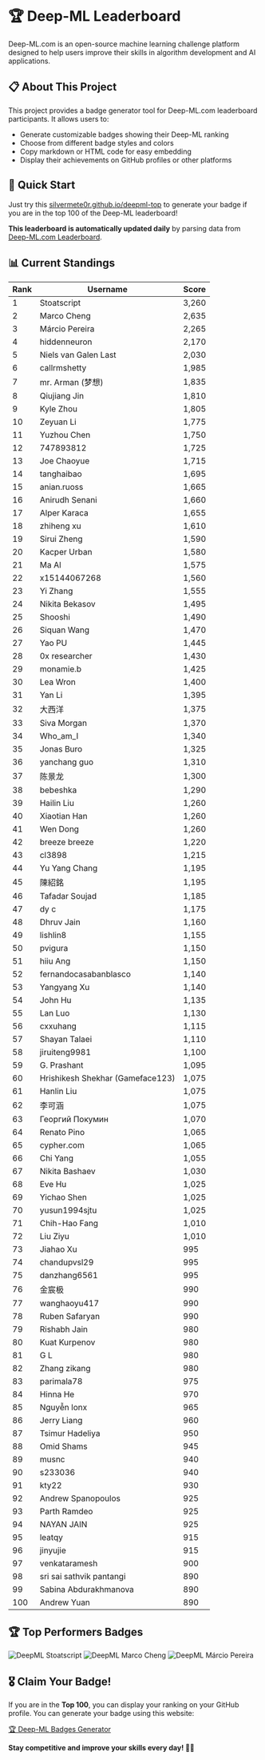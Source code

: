 # 🏆 Deep-ML Leaderboard

Deep-ML.com is an open-source machine learning challenge platform designed to help users improve their skills in algorithm development and AI applications.  

## 📋 About This Project

This project provides a badge generator tool for Deep-ML.com leaderboard participants. It allows users to:
- Generate customizable badges showing their Deep-ML ranking
- Choose from different badge styles and colors
- Copy markdown or HTML code for easy embedding
- Display their achievements on GitHub profiles or other platforms

## 🚀 Quick Start

Just try this [silvermete0r.github.io/deepml-top](silvermete0r.github.io/deepml-top) to generate your badge if you are in the top 100 of the Deep-ML leaderboard!

**This leaderboard is automatically updated daily** by parsing data from [Deep-ML.com Leaderboard](https://www.deep-ml.com/leaderboard).  

## 📊 Current Standings  

<!-- LEADERBOARD_START -->
| Rank | Username | Score |
|------|---------|-------|
| 1 | Stoatscript | 3,260 |
| 2 | Marco Cheng | 2,635 |
| 3 | Márcio Pereira | 2,265 |
| 4 | hiddenneuron | 2,170 |
| 5 | Niels van Galen Last | 2,030 |
| 6 | callrmshetty | 1,985 |
| 7 | mr. Arman (梦想) | 1,835 |
| 8 | Qiujiang Jin | 1,810 |
| 9 | Kyle Zhou | 1,805 |
| 10 | Zeyuan Li | 1,775 |
| 11 | Yuzhou Chen | 1,750 |
| 12 | 747893812 | 1,725 |
| 13 | Joe Chaoyue | 1,715 |
| 14 | tanghaibao | 1,695 |
| 15 | anian.ruoss | 1,665 |
| 16 | Anirudh Senani | 1,660 |
| 17 | Alper Karaca | 1,655 |
| 18 | zhiheng xu | 1,610 |
| 19 | Sirui Zheng | 1,590 |
| 20 | Kacper Urban | 1,580 |
| 21 | Ma Al | 1,575 |
| 22 | x15144067268 | 1,560 |
| 23 | Yi Zhang | 1,555 |
| 24 | Nikita Bekasov | 1,495 |
| 25 | Shooshi | 1,490 |
| 26 | Siquan Wang | 1,470 |
| 27 | Yao PU | 1,445 |
| 28 | 0x researcher | 1,430 |
| 29 | monamie.b | 1,425 |
| 30 | Lea Wron | 1,400 |
| 31 | Yan Li | 1,395 |
| 32 | 大西洋 | 1,375 |
| 33 | Siva Morgan | 1,370 |
| 34 | Who_am_I | 1,340 |
| 35 | Jonas Buro | 1,325 |
| 36 | yanchang guo | 1,310 |
| 37 | 陈景龙 | 1,300 |
| 38 | bebeshka | 1,290 |
| 39 | Hailin Liu | 1,260 |
| 40 | Xiaotian Han | 1,260 |
| 41 | Wen Dong | 1,260 |
| 42 | breeze breeze | 1,220 |
| 43 | cl3898 | 1,215 |
| 44 | Yu Yang Chang | 1,195 |
| 45 | 陳紹銘 | 1,195 |
| 46 | Tafadar Soujad | 1,185 |
| 47 | dy c | 1,175 |
| 48 | Dhruv Jain | 1,160 |
| 49 | lishlin8 | 1,155 |
| 50 | pvigura | 1,150 |
| 51 | hiiu Ang | 1,150 |
| 52 | fernandocasabanblasco | 1,140 |
| 53 | Yangyang Xu | 1,140 |
| 54 | John Hu | 1,135 |
| 55 | Lan Luo | 1,130 |
| 56 | cxxuhang | 1,115 |
| 57 | Shayan Talaei | 1,110 |
| 58 | jiruiteng9981 | 1,100 |
| 59 | G. Prashant | 1,095 |
| 60 | Hrishikesh Shekhar (Gameface123) | 1,075 |
| 61 | Hanlin Liu | 1,075 |
| 62 | 李可涵 | 1,075 |
| 63 | Георгий Покумин | 1,070 |
| 64 | Renato Pino | 1,065 |
| 65 | cypher.com | 1,065 |
| 66 | Chi Yang | 1,055 |
| 67 | Nikita Bashaev | 1,030 |
| 68 | Eve Hu | 1,025 |
| 69 | Yichao Shen | 1,025 |
| 70 | yusun1994sjtu | 1,025 |
| 71 | Chih-Hao Fang | 1,010 |
| 72 | Liu Ziyu | 1,010 |
| 73 | Jiahao Xu | 995 |
| 74 | chandupvsl29 | 995 |
| 75 | danzhang6561 | 995 |
| 76 | 金宸极 | 990 |
| 77 | wanghaoyu417 | 990 |
| 78 | Ruben Safaryan | 990 |
| 79 | Rishabh Jain | 980 |
| 80 | Kuat Kurpenov | 980 |
| 81 | G L | 980 |
| 82 | Zhang zikang | 980 |
| 83 | parimala78 | 975 |
| 84 | Hinna He | 970 |
| 85 | Nguyễn lonx | 965 |
| 86 | Jerry Liang | 960 |
| 87 | Tsimur Hadeliya | 950 |
| 88 | Omid Shams | 945 |
| 89 | musnc | 940 |
| 90 | s233036 | 940 |
| 91 | kty22 | 930 |
| 92 | Andrew Spanopoulos | 925 |
| 93 | Parth Ramdeo | 925 |
| 94 | NAYAN JAIN | 925 |
| 95 | leatqy | 915 |
| 96 | jinyujie | 915 |
| 97 | venkataramesh | 900 |
| 98 | sri sai sathvik pantangi | 890 |
| 99 | Sabina Abdurakhmanova | 890 |
| 100 | Andrew Yuan | 890 |
<!-- LEADERBOARD_END -->

## 🏆 Top Performers Badges

<!-- BADGES_START -->
![DeepML Stoatscript](https://img.shields.io/badge/dynamic/json?url=https%3A%2F%2Fraw.githubusercontent.com%2Fsilvermete0r%2Fdeepml-top%2Fmain%2Fbadges.json&query=%24.f0022cc6de4b20fe459420bacf8c1f9c.label&prefix=Rank%20&style=for-the-badge&label=%F0%9F%9A%80%20DeepML&color=blue&link=https%3A%2F%2Fwww.deep-ml.com%2Fleaderboard)
![DeepML Marco Cheng](https://img.shields.io/badge/dynamic/json?url=https%3A%2F%2Fraw.githubusercontent.com%2Fsilvermete0r%2Fdeepml-top%2Fmain%2Fbadges.json&query=%24.4091c1a21900bd2c7d3f4e343acddda1.label&prefix=Rank%20&style=for-the-badge&label=%F0%9F%9A%80%20DeepML&color=blue&link=https%3A%2F%2Fwww.deep-ml.com%2Fleaderboard)
![DeepML Márcio Pereira](https://img.shields.io/badge/dynamic/json?url=https%3A%2F%2Fraw.githubusercontent.com%2Fsilvermete0r%2Fdeepml-top%2Fmain%2Fbadges.json&query=%24.b0ffdfd546c2cfe5688ab1e44f9ead8c.label&prefix=Rank%20&style=for-the-badge&label=%F0%9F%9A%80%20DeepML&color=blue&link=https%3A%2F%2Fwww.deep-ml.com%2Fleaderboard)
<!-- BADGES_END -->

## 🎖 Claim Your Badge!  

If you are in the **Top 100**, you can display your ranking on your GitHub profile. You can generate your badge using this website:

[🏆 Deep-ML Badges Generator](https://silvermete0r.github.io/deepml-top/)

**Stay competitive and improve your skills every day! 🚀🔥**